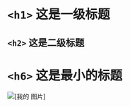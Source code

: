 # `<h1>` 这是一级标题
## `<h2>` 这是二级标题
# `<h6>` 这是最小的标题
![[我的 图片] ](https://octodex.github.com/images/yaktocat.png) 
